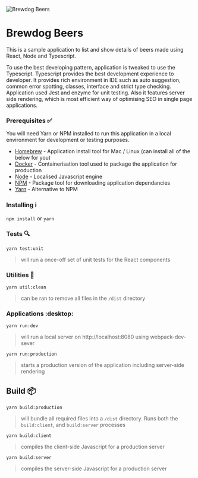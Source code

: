 ![Brewdog Beers](https://www.brewdog.com/media/logo/default/brewdog-logo.png)
# Brewdog Beers

This is a sample application to list and show details of beers made using React, Node and Typescript.

To use the best developing pattern, application is tweaked to use the Typescript. Typescript provides the best development experience to developer. It provides rich environment in IDE such as auto suggestion, common error spotting, classes, interface and strict type checking. Application used Jest and enzyme for unit testing. Also it features server side rendering, which is most efficient way of optimising SEO in single page applications.

### Prerequisites :white_check_mark:

You will need Yarn or NPM installed to run this application in a local environment for development or testing purposes.

* [Homebrew](https://brew.sh/) - Application install tool for Mac / Linux (can install all of the below for you)
* [Docker](https://www.docker.com/products/docker-desktop) - Containerisation tool used to package the application for production
* [Node](https://nodejs.org/en/download/) - Localised Javascript engine 
* [NPM](https://www.npmjs.com/get-npm) - Package tool for downloading application dependancies
* [Yarn](https://yarnpkg.com/lang/en/docs/install/#mac-stable) - Alternative to NPM

### Installing :information_source:

`npm install` or `yarn`

### Tests :mag:

`yarn test:unit`
> will run a once-off set of unit tests for the React components

### Utilities :wrench:

`yarn util:clean`
> can be ran to remove all files in the `/dist` directory

### Applications :desktop:

`yarn run:dev`
> will run a local server on http://localhost:8080 using webpack-dev-sever

`yarn run:production`
> starts a production version of the application including server-side rendering

## Build :package:

`yarn build:production`
> will bundle all required files into a `/dist` directory. Runs both the `build:client`, and `build:server` processes

`yarn build:client`
> compiles the client-side Javascript for a production server

`yarn build:server`
> compiles the server-side Javascript for a production server


